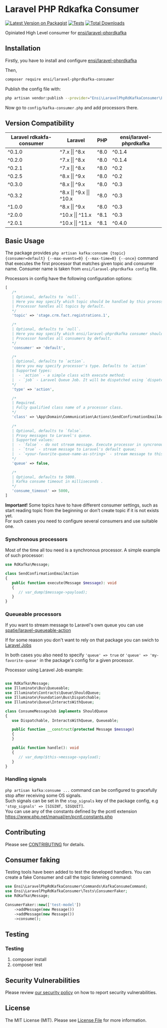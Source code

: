 # Laravel PHP Rdkafka Consumer

[![Latest Version on Packagist](https://img.shields.io/packagist/v/ensi/laravel-phprdkafka-consumer.svg?style=flat-square)](https://packagist.org/packages/ensi/laravel-phprdkafka-consumer)
[![Tests](https://github.com/ensi-platform/laravel-php-rdkafka/actions/workflows/run-tests.yml/badge.svg?branch=master)](https://github.com/ensi-platform/laravel-php-rdkafka/actions/workflows/run-tests.yml)
[![Total Downloads](https://img.shields.io/packagist/dt/ensi/laravel-phprdkafka-consumer.svg?style=flat-square)](https://packagist.org/packages/ensi/laravel-phprdkafka-consumer)

Opiniated High Level consumer for [ensi/laravel-phprdkafka](https://github.com/ensi-platform/laravel-php-rdkafka)

## Installation

Firstly, you have to install and configure [ensi/laravel-phprdkafka](https://github.com/ensi-platform/laravel-php-rdkafka)

Then,
```bash
composer require ensi/laravel-phprdkafka-consumer
```

Publish the config file with:
```bash
php artisan vendor:publish --provider="Ensi\LaravelPhpRdKafkaConsumer\LaravelPhpRdKafkaConsumerServiceProvider" --tag="kafka-consumer-config"
```

Now go to `config/kafka-consumer.php` and add processors there.

## Version Compatibility

| Laravel rdkakfa-consumer | Laravel                   | PHP  | ensi/laravel-phprdkafka |
|--------------------------|---------------------------|------|-------------------------|
| ^0.1.0                   | ^7.x \|\| ^8.x            | ^8.0 | ^0.1.4                  |
| ^0.2.0                   | ^7.x \|\| ^8.x            | ^8.0 | ^0.1.4                  |
| ^0.2.1                   | ^7.x \|\| ^8.x            | ^8.0 | ^0.2                    |
| ^0.2.5                   | ^8.x \|\| ^9.x            | ^8.0 | ^0.2                    |
| ^0.3.0                   | ^8.x \|\| ^9.x            | ^8.0 | ^0.3                    |
| ^0.3.2                   | ^8.x \|\| ^9.x \|\| ^10.x | ^8.0 | ^0.3                    |
| ^1.0.0                   | ^8.x \|\| ^9.x            | ^8.0 | ^0.3                    |
| ^2.0.0                   | ^10.x \|\| ^11.x          | ^8.1 | ^0.3                    |
| ^2.0.1                   | ^10.x \|\| ^11.x          | ^8.1 | ^0.4.0                  |

## Basic Usage

The package provides `php artisan kafka:consume {topic} {consumer=default} {--max-events=0} {--max-time=0} {--once}` command that executes the first processor that matches given topic and consumer name. Consumer name is taken from `ensi/laravel-phprdkafka config` file.

Processors in config have the following configuration options:

```php
[
   /*
   | Optional, defaults to `null`.
   | Here you may specify which topic should be handled by this processor.
   | Processor handles all topics by default.
   */
   'topic' => 'stage.crm.fact.registrations.1',

   /*
   | Optional, defaults to `null`.
   | Here you may specify which ensi/laravel-phprdkafka consumer should be handled by this processor.
   | Processor handles all consumers by default.
   */
   'consumer' => 'default',

   /*
   | Optional, defaults to `action`.
   | Here you may specify processor's type. Defaults to `action`
   | Supported types:
   |  - `action` - a simple class with execute method;
   |  - `job` - Laravel Queue Job. It will be dispatched using `dispatch` or `dispatchSync` method;
   */
   'type' => 'action',

   /*
   | Required.
   | Fully qualified class name of a processor class.
   */
   'class' => \App\Domain\Communication\Actions\SendConfirmationEmailAction::class,
   
   /*
   | Optional, defaults to `false`.
   | Proxy messages to Laravel's queue.
   | Supported values:
   |  - `false` - do not stream message. Execute processor in syncronous mode;
   |  - `true` - stream message to Laravel's default queue;
   |  - `<your-favorite-queue-name-as-string>` - stream message to this queue;
   */
   'queue' => false,

   /*
   | Optional, defaults to 5000.
   | Kafka consume timeout in milliseconds .
   */
   'consume_timeout' => 5000,
]

```

**Important!** Some topics have to have different consumer settings, such as start reading topic from the beginning or don't create topic if it is not exists yet.  
For such cases you need to configure several consumers and use suitable one.

### Synchronous processors

Most of the time all tou need is a synchronous processor.
A simple example of such processor:

```php
use RdKafka\Message;

class SendConfirmationEmailAction
{
   public function execute(Message $message): void
   {
      // var_dump($message->payload);
   }
}
```

### Queueable processors

If you want to stream message to Laravel's own queue you can use [spatie/laravel-queueable-action](https://github.com/spatie/laravel-queueable-action)  

If for some reason you don't want to rely on that package you can swich to [Laravel Jobs](https://laravel.com/docs/master/queues#class-structure)  

In both cases you also need to specify `'queue' => true` or `'queue' => 'my-favorite-queue'` in the package's config for a given processor.  

Processor using Laravel Job example:

```php

use RdKafka\Message;
use Illuminate\Bus\Queueable;
use Illuminate\Contracts\Queue\ShouldQueue;
use Illuminate\Foundation\Bus\Dispatchable;
use Illuminate\Queue\InteractsWithQueue;

class ConsumeMessageJob implements ShouldQueue
{
   use Dispatchable, InteractsWithQueue, Queueable;

   public function __construct(protected Message $message)
   {
   }

   public function handle(): void
   {
      // var_dump($this->message->payload);
   }
}

```

### Handling signals

`php artisan kafka:consume ...` command can be configured to gracefully stop after receiving some OS signals.   
Such signals can be set in the `stop_signals` key of the package config, e.g `'stop_signals' => [SIGINT, SIGQUIT]`.   
You can use any of the constants defined by the pcntl extension https://www.php.net/manual/en/pcntl.constants.php

## Contributing

Please see [CONTRIBUTING](.github/CONTRIBUTING.md) for details.

## Consumer faking

Testing tools have been added to test the developed handlers. You can create a fake 
Consumer and call the topic listening command:

```php
use Ensi\LaravelPhpRdKafkaConsumer\Commands\KafkaConsumeCommand;
use Ensi\LaravelPhpRdKafkaConsumer\Tests\ConsumerFaker;
use RdKafka\Message;

ConsumerFaker::new(['test-model'])
    ->addMessage(new Message())
    ->addMessage(new Message())
    ->consume();
```

## Testing

### Testing

1. composer install
2. composer test

## Security Vulnerabilities

Please review [our security policy](.github/SECURITY.md) on how to report security vulnerabilities.

## License

The MIT License (MIT). Please see [License File](LICENSE.md) for more information.
